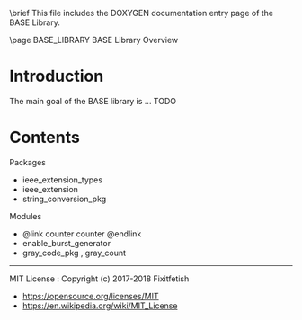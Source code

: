 \brief This file includes the DOXYGEN documentation entry page of the BASE Library.

\page BASE_LIBRARY BASE Library Overview

Introduction
============

The main goal of the BASE library is ... TODO

Contents
========

Packages
* ieee_extension_types
* ieee_extension
* string_conversion_pkg

Modules
* @link counter counter @endlink  
* enable_burst_generator 
* gray_code_pkg , gray_count


---
MIT License : Copyright (c) 2017-2018 Fixitfetish
 - <https://opensource.org/licenses/MIT>
 - <https://en.wikipedia.org/wiki/MIT_License>
